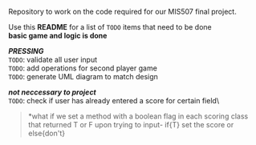 Repository to work on the code required for our MIS507 final project.


Use this **README** for a list of `TODO` items that need to be done\
**basic game and logic is done**

***PRESSING***\
`TODO`: validate all user input\
`TODO`: add operations for second player game\
`TODO`: generate UML diagram to match design

***not neccessary to project***\
`TODO`: check if user has already entered a score for certain field\
>*what if we set a method with a boolean flag in each scoring class that returned T or F upon trying to input- if{T} set the score or else{don't}
        
